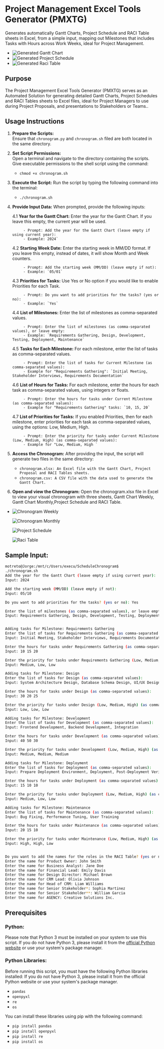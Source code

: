 # Project Management Excel Tools Generator (PMXTG) 

Generates automatically Gantt Charts, Project Schedule and RACI Table sheets in Excel, from a simple input, mapping out Milestones that includes Tasks with Hours across Work Weeks, ideal for Project Management.

- ![Generated Gantt Chart](./Gantt_Chart_Gif.gif)
- ![Generated Project Schedule](./Project_Schedule.png)
- ![Generated Raci Table](./RACI_Table.png)

## Purpose

The Project Management Excel Tools Generator (PMXTG) serves as an Automated Solution for generating detailed Gantt Charts, Project Schedules and RACI Tables sheets to Excel files, ideal for Project Managers to use during Project Proposals, and presentations to Stakeholders or Teams..

## Usage Instructions

1. **Prepare the Scripts:**  
   Ensure that `chronogram.py` and `chronogram.sh` filed are both located in the same directory.

2. **Set Script Permissions:**  
   Open a terminal and navigate to the directory containing the scripts. Give executable permissions to the shell script using the command:
   - `chmod +x chronogram.sh`

3. **Execute the Script:**
   Run the script by typing the following command into the terminal:
   - `./chronogram.sh`

4. **Provide Input Data:**
   When prompted, provide the following inputs:

      4.1 **Year for the Gantt Chart:**
           Enter the year for the Gantt Chart. If you leave this empty, the current year will be used.
           
            - Prompt: Add the year for the Gantt Chart (leave empty if using current year):
            - Example: 2024`
      
      4.2 **Starting Week Date:**
           Enter the starting week in MM/DD format. If you leave this empty, instead of dates, it will show Month and Week counters.
            
            - Prompt: Add the starting week (MM/DD) (leave empty if not):
            - Example: `05/01`
            
      4.3 **Priorities for Tasks:**
            Use Yes or No option if you would like to enable Priorities for each Task.
      
            - Prompt: Do you want to add priorities for the tasks? (yes or no):
            - Example: `Yes`
      
      4.4 **List of Milestones:**
            Enter the list of milestones as comma-separated values.
      
            - Prompt: Enter the list of milestones (as comma-separated values), or leave empty:
            - Example: `Requirements Gathering, Design, Development, Testing, Deployment, Maintenance`
      4.5 **Tasks for Each Milestone:**
            For each milestone, enter the list of tasks as comma-separated values.
      
            - Prompt: Enter the list of tasks for Current Milestone (as comma-separated values):
            - Example for "Requirements Gathering": `Initial Meeting, Stakeholder Interviews, Requirements Documentation`
      
      4.6 **List of Hours for Tasks:**
           For each milestone, enter the hours for each task as comma-separated values, using integers or floats.
      
            - Prompt: Enter the hours for tasks under Current Milestone (as comma-separated values):
            - Example for "Requirements Gathering" tasks: `10, 15, 20`
            
      4.7 **List of Priorities for Tasks:**
            If you enabled Priorities, then for each milestone, enter priorities for each task as comma-separated values, using the options: Low, Medium, High.
      
            - Prompt: Enter the priority for tasks under Current Milestone (Low, Medium, High) (as comma-separated values):
            - Example for "Low, Medium, High `
  
5. **Access the Chronogram:**
   After providing the input, the script will generate two files in the same directory:
   
      - `chronogram.xlsx: An Excel file with the Gantt Chart, Project Proposal and RACI Tables sheets.`
      - `chronogram.csv: A CSV file with the data used to generate the Gantt Chart.`

6. **Open and view the Chronogram:**
  Open the chronogram.xlsx file in Excel to view your visual chronogram with three sheets, Gantt Chart Weekly, Gantt Chart Monthly,Project Schedule and RACI Table.
  - 
      ![Chronogram Weekly](./Gantt_Chart_Weeks.png)

      ![Chronogram Monthly](./Gantt_Chart_Months.png)

      ![Project Schedule](./Project_Schedule.png)

      ![Raci Table](./RACI_Table.png)

## Sample Input:

```bash
motreto@Jorge:/mnt/c/Users/execu/ScheduleChronogram$ 
./chronogram.sh
Add the year for the Gantt Chart (leave empty if using current year):
Input: 2024

Add the starting week (MM/DD) (leave empty if not):
Input: 05/10

Do you want to add priorities for the tasks? (yes or no): Yes

Enter the list of milestones (as comma-separated values), or leave empty:
Input: Requirements Gathering, Design, Development, Testing, Deployment, Maintenance 


Adding tasks for Milestone: Requirements Gathering
Enter the list of tasks for Requirements Gathering (as comma-separated values):
Input: Initial Meeting, Stakeholder Interviews, Requirements Documentation 

Enter the hours for tasks under Requirements Gathering (as comma-separated values):
Input: 10 15 20 

Enter the priority for tasks under Requirements Gathering (Low, Medium, High) (as comma-separated values):
Input: Medium, Low, Low 

Adding tasks for Milestone: Design
Enter the list of tasks for Design (as comma-separated values):
Input: System Architecture Design, Database Schema Design, UI/UX Design 

Enter the hours for tasks under Design (as comma-separated values):
Input: 30 20 25 

Enter the priority for tasks under Design (Low, Medium, High) (as comma-separated values):
Input: Low, Low, Low 

Adding tasks for Milestone: Development
Enter the list of tasks for Development (as comma-separated values):
Input: Frontend Development, Backend Development, Integration 

Enter the hours for tasks under Development (as comma-separated values):
Input: 40 50 30 

Enter the priority for tasks under Development (Low, Medium, High) (as comma-separated values):
Input: Medium, Medium, Medium 

Adding tasks for Milestone: Deployment
Enter the list of tasks for Deployment (as comma-separated values):
Input: Prepare Deployment Environment, Deployment, Post-Deployment Verification

Enter the hours for tasks under Deployment (as comma-separated values):
Input: 15 10 10

Enter the priority for tasks under Deployment (Low, Medium, High) (as comma-separated values):
Input: Medium, Low, Low

Adding tasks for Milestone: Maintenance
Enter the list of tasks for Maintenance (as comma-separated values):
Input: Bug Fixing, Performance Tuning, User Training

Enter the hours for tasks under Maintenance (as comma-separated values):
Input: 20 15 10

Enter the priority for tasks under Maintenance (Low, Medium, High) (as comma-separated values):
Input: High, High, Low


Do you want to add the names for the roles in the RACI Table? (yes or no): Yes
Enter the name for Product Owner: John Smith
Enter the name for Business Analyst: Jane Doe
Enter the name for Financial Lead: Emily Davis
Enter the name for Design Director: Michael Brown
Enter the name for CRM Lead: Olivia Johnson
Enter the name for Head of CRM: Liam Williams
Enter the name for Senior Stakeholder*: Sophia Martinez
Enter the name for Senior Stakeholder**: William Garcia
Enter the name for AGENCY: Creative Solutions Inc.
```

## Prerequisites
### Python:
Please note that Python 3 must be installed on your system to use this script. If you do not have Python 3, please install it from the [official Python website](https://www.python.org/) or use your system's package manager.

### Python Libraries:
Before running this script, you must have the following Python libraries installed:
If you do not have Python 3, please install it from the official Python website or use your system's package manager.

- `pandas`
- `openpyxl`
- `re`
- `os`

You can install these libraries using pip with the following command:

- `pip install pandas`
- `pip install openpyxl`
- `pip install re`
- `pip install os`
